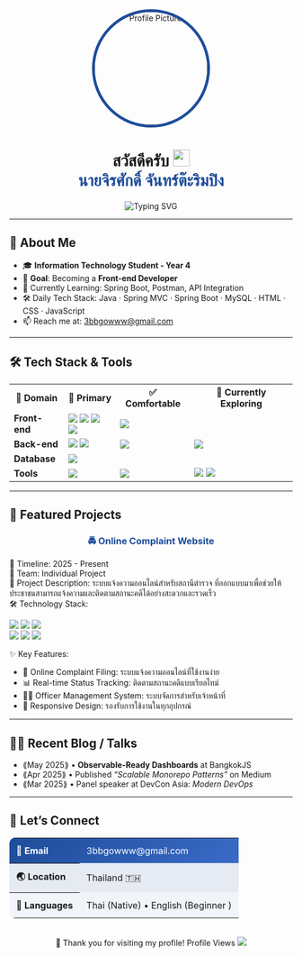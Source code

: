 <!-- Banner / Cover -->
<div align="center">
  <img src="https://avatars.githubusercontent.com/u/181174780?s=200&v=4" alt="Profile Picture" width="200" style="border-radius: 50%; border: 5px solid #1E4C9A;" />
</div>
<h1 align="center">
  สวัสดีครับ 
  <img height="30" src="https://em-content.zobj.net/thumbs/120/apple/354/waving-hand_1f44b.png" /> 
  <br/>
  <span style="color: #1E4C9A;">นายจิรศักดิ์ จันทร์ต๊ะริมปิง</span>
</h1>
<p align="center">
  <img src="https://readme-typing-svg.herokuapp.com?font=Kanit&size=25&duration=3000&pause=1000&color=1E4C9A&center=true&vCenter=true&width=600&lines=Front-end+Developer+🚀;" alt="Typing SVG" />
</p>


---

## 🚀 About Me
- 🎓 **Information Technology Student - Year 4**
- 🎯 **Goal**: Becoming a **Front-end Developer**
- 🌱 Currently Learning: Spring Boot, Postman, API Integration
- 🛠 Daily Tech Stack: Java · Spring MVC · Spring Boot · MySQL · HTML · CSS · JavaScript
- 📫 Reach me at: [3bbgowww@gmail.com](mailto:3bbgowww@gmail.com)

---

## 🛠️ Tech Stack & Tools
<table align="center">
  <tr>
    <th>🎯 Domain</th>
    <th>🚀 Primary</th>
    <th>✅ Comfortable</th>
    <th>📖 Currently Exploring</th>
  </tr>
  <tr>
    <td><strong>Front-end</strong></td>
    <td>
      <img src="https://img.shields.io/badge/HTML5-E34F26?style=flat-square&logo=html5&logoColor=white" />
      <img src="https://img.shields.io/badge/CSS3-1572B6?style=flat-square&logo=css3&logoColor=white" />
      <img src="https://img.shields.io/badge/JavaScript-F7DF1E?style=flat-square&logo=javascript&logoColor=black" />
      <img src="https://img.shields.io/badge/JSP-ED8B00?style=flat-square&logo=java&logoColor=white" />
    </td>
    <td>
       <img src="https://img.shields.io/badge/Eclipse-2C2255?style=flat-square&logo=eclipse&logoColor=white" />
    </td>
    <td>
    </td>
  </tr>
  <tr>
    <td><strong>Back-end</strong></td>
    <td>
      <img src="https://img.shields.io/badge/Java-007396?style=flat-square&logo=java&logoColor=white" />
      <img src="https://img.shields.io/badge/Spring_MVC-6DB33F?style=flat-square&logo=spring&logoColor=white" />
    </td>
    <td>
       <img src="https://img.shields.io/badge/Eclipse-2C2255?style=flat-square&logo=eclipse&logoColor=white" />
    </td>
    <td>
      <img src="https://img.shields.io/badge/Spring_Boot-6DB33F?style=flat-square&logo=springboot&logoColor=white" />
    </td>
  </tr>
  <tr>
    <td><strong>Database</strong></td>
    <td>
      <img src="https://img.shields.io/badge/MySQL-4479A1?style=flat-square&logo=mysql&logoColor=white" />
    </td>
    <td>
    </td>
    <td>
    </td>
  </tr>
  <tr>
    <td><strong>Tools</strong></td>
    <td>
      <img src="https://img.shields.io/badge/GitHub-181717?style=flat-square&logo=github&logoColor=white" />
    </td>
    <td>
      <img src="https://img.shields.io/badge/Git-F05032?style=flat-square&logo=git&logoColor=white" />
    </td>
    <td>
      <img src="https://img.shields.io/badge/Postman-FF6C37?style=flat-square&logo=postman&logoColor=white" />
      <img src="https://img.shields.io/badge/VS_Code-007ACC?style=flat-square&logo=visualstudiocode&logoColor=white" />
    </td>
  </tr>
</table>

---

## 📌 Featured Projects

<div align="center">
  <h3 style="color: #1E4C9A;">🚔 Online Complaint Website</h3>
</div>
📅 Timeline: 2025 - Present <br/>
👥 Team: Individual Project <br/>
🎯 Project Description:
ระบบแจ้งความออนไลน์สำหรับสถานีตำรวจ ที่ออกแบบมาเพื่อช่วยให้ประชาชนสามารถแจ้งความและติดตามสถานะคดีได้อย่างสะดวกและรวดเร็ว <br/>
🛠️ Technology Stack:
<p>
  <img src="https://img.shields.io/badge/HTML5-E34F26?style=for-the-badge&logo=html5&logoColor=white" />
  <img src="https://img.shields.io/badge/CSS3-1572B6?style=for-the-badge&logo=css3&logoColor=white" />
  <img src="https://img.shields.io/badge/JavaScript-F7DF1E?style=for-the-badge&logo=javascript&logoColor=black" />
  <br/>
  <img src="https://img.shields.io/badge/Spring_MVC-6DB33F?style=for-the-badge&logo=spring&logoColor=white" />
  <img src="https://img.shields.io/badge/MySQL-4479A1?style=for-the-badge&logo=mysql&logoColor=white" />
  <img src="https://img.shields.io/badge/Java-007396?style=for-the-badge&logo=java&logoColor=white" />
</p>
✨ Key Features:

- 📝 Online Complaint Filing: ระบบแจ้งความออนไลน์ที่ใช้งานง่าย
- 📊 Real-time Status Tracking: ติดตามสถานะคดีแบบเรียลไทม์
- 👮‍♂️ Officer Management System: ระบบจัดการสำหรับเจ้าหน้าที่
- 📱 Responsive Design: รองรับการใช้งานในทุกอุปกรณ์

---

## ✍🏻 Recent Blog / Talks
<!-- GH Action can automate this section; placeholder for manual list -->
- ⟪May 2025⟫ • **Observable-Ready Dashboards** at BangkokJS  
- ⟪Apr 2025⟫ • Published *“Scalable Monorepo Patterns”* on Medium  
- ⟪Mar 2025⟫ • Panel speaker at DevCon Asia: *Modern DevOps*

---

## 🤝 Let’s Connect
<table align="center" style="border-collapse: collapse; border-radius: 10px; overflow: hidden;">
  <tr style="background: linear-gradient(135deg, #1E4C9A, #3A6BC7); color: white;">
    <th style="padding: 12px; text-align: left;">📧 Email</th>
    <td style="padding: 12px;"><a href="mailto:3bbgowww@gmail.com" style="color: white; text-decoration: none;">3bbgowww@gmail.com</a></td>
  </tr>
  <tr style="background: rgba(30, 76, 154, 0.1);">
    <th style="padding: 12px; text-align: left;">🌏 Location</th>
    <td style="padding: 12px;">Thailand 🇹🇭</td>
  </tr>
  <tr style="background: rgba(30, 76, 154, 0.05);">
    <th style="padding: 12px; text-align: left;">💬 Languages</th>
    <td style="padding: 12px;">Thai (Native) • English (Beginner )</td>

</table>
<br/>


<div align="center">
🙏 Thank you for visiting my profile! Profile Views 
<img src="https://capsule-render.vercel.app/api?type=waving&color=1E4C9A&height=100&section=footer&text=Thank%20you!&fontSize=16&fontColor=ffffff&animation=twinkling" />
</div>










